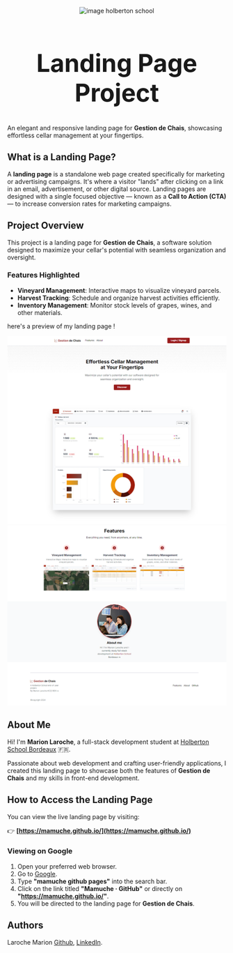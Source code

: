 <p align="center">
<picture>
 <source media="(prefers-color-scheme: dark)" srcset="https://images.squarespace-cdn.com/content/v1/5a4bfe8bf09ca4228ceca3b7/1539139199598-ANH454IHZI1OKWONKRXY/logo.jpg?format=2500w">
 <source media="(prefers-color-scheme: light)" srcset="https://encrypted-tbn0.gstatic.com/images?q=tbn:ANd9GcQIrK23KvJPB7XdZrIk9mHwe3GZvtsUZLjkh-eG6KRgCLeWu3MW0kFcggq4COpLmeZviQ&usqp=CAU">
 <img alt="image holberton school" src="https://apply.holbertonschool.com/auth/sign_up?country=fr&locale=fr">
</picture>
</p>


<B><h1 align="center">
# **Landing Page Project**
</h1></B>

An elegant and responsive landing page for **Gestion de Chais**, showcasing effortless cellar management at your fingertips.

## **What is a Landing Page?**

A **landing page** is a standalone web page created specifically for marketing or advertising campaigns. It's where a visitor "lands" after clicking on a link in an email, advertisement, or other digital source. Landing pages are designed with a single focused objective — known as a **Call to Action (CTA)** — to increase conversion rates for marketing campaigns.

## **Project Overview**

This project is a landing page for **Gestion de Chais**, a software solution designed to maximize your cellar's potential with seamless organization and oversight.

### **Features Highlighted**

- **Vineyard Management**: Interactive maps to visualize vineyard parcels.
- **Harvest Tracking**: Schedule and organize harvest activities efficiently.
- **Inventory Management**: Monitor stock levels of grapes, wines, and other materials.

here's a preview of my landing page !

<img src="./imgs/landingPage1.png">
<img src="./imgs/landingPage2.png">

## **About Me**

Hi! I'm **Marion Laroche**, a full-stack development student at [Holberton School Bordeaux](https://www.holbertonschool.fr/campus/bordeaux) 🇫🇷.

Passionate about web development and crafting user-friendly applications, I created this landing page to showcase both the features of **Gestion de Chais** and my skills in front-end development.

## **How to Access the Landing Page**

You can view the live landing page by visiting:

👉 **[https://mamuche.github.io/](https://mamuche.github.io/)**

### **Viewing on Google**

1. Open your preferred web browser.
2. Go to [Google](https://www.google.com).
3. Type **"mamuche github pages"** into the search bar.
4. Click on the link titled **"Mamuche · GitHub"** or directly on **"https://mamuche.github.io/"**.
5. You will be directed to the landing page for **Gestion de Chais**.

## **Authors**

Laroche Marion [Github](https://github.com/Mamuche), [LinkedIn](https://www.linkedin.com/in/marion-laroche-8b235a284/).